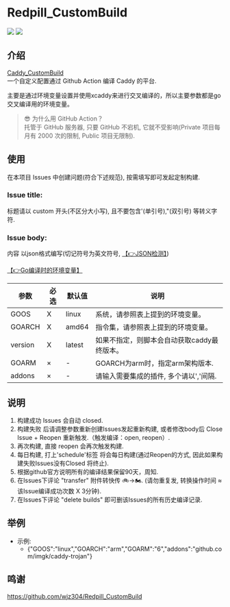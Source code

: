 # Redpill_CustomBuild
[![](https://img.shields.io/github/issues-search?label=%E5%AE%9A%E5%88%B6%E6%AC%A1%E6%95%B0&query=repo%3ALoveLH%2FCaddy_CustomBuild%20label%3Acustom)](https://github.com/LoveLH/Caddy_CustomBuild/issues?q=label%3Acustom)
[![](https://img.shields.io/github/issues-search?label=%E6%AF%8F%E6%97%A5%E6%9E%84%E5%BB%BA&query=repo%3ALoveLH%2FCaddy_CustomBuild%20label%3schedule)](https://github.com/LoveLH/Caddy_CustomBuild/issues?q=label%3Aschedule)  

## 介绍  
[Caddy_CustomBuild](https://github.com/LoveLH/Caddy_CustomBuild)  
一个自定义配置通过 Github Action 编译 Caddy 的平台. 

主要是通过环境变量设置并使用xcaddy来进行交叉编译的，所以主要参数都是go交叉编译用的环境变量。

> 😎 为什么用 GitHub Action？  
> 托管于 GitHub 服务器, 只要 GitHub 不宕机, 它就不受影响(Private 项目每月有 2000 次的限制, Public 项目无限制).

## 使用  
在本项目 Issues 中创建问题(符合下述规范), 按需填写即可发起定制构建.

### Issue title:
标题请以 custom 开头(不区分大小写), 且不要包含'(单引号),"(双引号) 等转义字符.
### Issue body:
内容 以json格式编写(切记符号为英文符号, [【👉JSON检测】](https://json-online.com/check/))

[【👉Go编译时的环境变量】](https://go.dev/doc/install/source#environment)

参数             | 必选 |     默认值     | 说明  
-----------------|------|----------------|---------  
GOOS             | X    |linux           | 系统，请参照表上提到的环境变量。  
GOARCH           | X    |amd64           | 指令集，请参照表上提到的环境变量。  
version          | X    |latest          | 如果不指定，则脚本会自动获取caddy最终版本。
GOARM            | ×    |-               | GOARCH为arm时，指定arm架构版本.  
addons           | ×    |-               | 请输入需要集成的插件, 多个请以','间隔. 


## 说明
1. 构建成功 Issues 会自动 closed.  
2. 构建失败 后请调整参数重新创建Issues发起重新构建, 或者修改body后 Close Issue + Reopen 重新触发.（触发编译：open, reopen）. 
3. 再次构建, 直接 reopen 会再次触发构建. 
4. 每日构建, 打上'schedule'标签 将会每日构建(通过Reopen的方式, 因此如果构建失败Issues没有Closed 将终止).     
5. 根据github官方说明所有的编译结果保留90天，周知.
6. 在Issues下评论 "transfer" 附件转快传 🚲->🏍. (请勿重复发, 转换操作时间 ≈ 该Issue编译成功次数 X 3分钟).
7. 在Issues下评论 "delete builds" 即可删该Issues的所有历史编译记录.

## 举例
* 示例: 
  - {"GOOS":"linux","GOARCH":"arm","GOARM":"6","addons":"github.com/imgk/caddy-trojan"}  

## 鸣谢
https://github.com/wjz304/Redpill_CustomBuild

